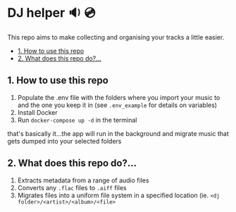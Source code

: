 # DJ helper 🔉 💿 <!-- omit in toc -->

This repo aims to make collecting and organising your tracks a little easier.

- [1. How to use this repo](#1-how-to-use-this-repo)
- [2. What does this repo do?...](#2-what-does-this-repo-do)


## 1. How to use this repo


1. Populate the .env file with the folders where you import your music to and the one you keep it in (see `.env_example` for details on variables)
2. Install Docker
3. Run `docker-compose up -d` in the terminal

that's basically it...the app will run in the background and migrate music that gets dumped into your selected folders

## 2. What does this repo do?...

1. Extracts metadata from a range of audio files
2. Converts any `.flac` files to `.aiff` files
3. Migrates files into a uniform file system in a specified location (ie. `<dj folder>/<artist>/<album>/<file>`